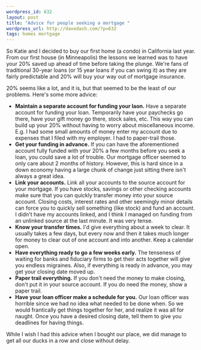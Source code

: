 ```yaml
---
wordpress_id: 632
layout: post
title: "Advice for people seeking a mortgage "
wordpress_url: http://davedash.com/?p=632
tags: homes mortgage
---
```

So Katie and I decided to buy our first home (a condo) in California last year.  From our first house (in Minneapolis) the lessons we learned was to have your 20% saved up ahead of time before taking the plunge.  We're fans of traditional 30-year loans (or 15 year loans if you can swing it) as they are fairly predictable and 20% will buy your way out of mortgage insurance.

20% seems like a lot, and it is, but that seemed to be the least of our problems.  Here's some more advice:

<!--more-->

* **Maintain a separate account for funding your laon.**  Have a separate account for funding your loan.  Temporarily have your paychecks go there, have your gift money go there, stock sales, etc.  This way you can build up your 20% without having to worry about miscellaneous income.  E.g. I had some small amounts of money enter my account due to expenses that I filed with my employer.  I had to paper-trail those.
* **Get your funding in advance.** If you can have the aforementioned account fully funded with your 20% a few months before you seek a loan, you could save a lot of trouble.  Our mortgage officer seemed to only care about 2 months of history.  However, this is hard since in a down economy having a large chunk of change just sitting there isn't always a great idea.
* **Link your accounts.** Link all your accounts to the source account for your mortgage.  If you have stocks, savings or other checking accounts make sure that you can quickly transfer money into your source account.  Closing costs, interest rates and other seemingly minor details can force you to quickly sell something (like stock) and fund an account.  I didn't have my accounts linked, and I think I managed on funding from an unlinked source at the last minute.  It was very tense.
* **Know your transfer times.** I'd give everything about a week to clear.  It usually takes a few days, but every now and then it takes much longer for money to clear out of one account and into another.  Keep a calendar open.
* **Have everything ready to go a few weeks early.** The tenseness of waiting for banks and fiduciary firms to get their acts together will give you endless migraines.  Also, if everything is ready in advance, you may get your closing date moved up.
* **Paper trail everything.** If you don't need the money to make closing, don't put it in your source account.  If you do need the money, show a paper trail.
* **Have your loan officer make a schedule for you.** Our loan officer was horrible since we had no idea what needed to be done when.  So we would frantically get things together for her, and realize it was all for naught.  Once you have a desired closing date, tell them to give you deadlines for having things.

While I wish I had this advice when I bought our place, we did manage to get all our ducks in a row and close without delay.
